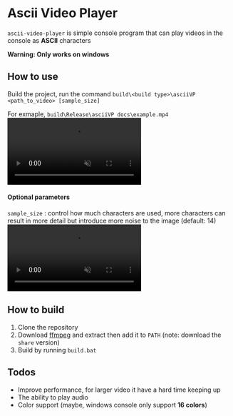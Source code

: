 # Ascii Video Player
`ascii-video-player` is simple console program that can play videos in the console as **ASCII** characters

**Warning: Only works on windows**

## How to use
Build the project, run the command
`build\<build type>\asciiVP <path_to_video> [sample_size]`

For exmaple, `build\Release\asciiVP docs\example.mp4`
<video src="https://github.com/YarNix/ascii-video-player/assets/123532664/6456c972-7c84-4cf5-894d-7c1c55cfb18c" muted autoplay title="example"></video>
#### Optional parameters
`sample_size` : control how much characters are used, more characters can result in more detail but introduce more noise to the image (default: 14)
<video src="https://github.com/YarNix/ascii-video-player/assets/123532664/8ac39550-bd08-4091-8ee3-3b408fb40966" muted autoplay title="sample_size_showcase"></video>
## How to build
1. Clone the repository
2. Download [ffmpeg](https://ffmpeg.org/download.html#build-windows) and extract then add it to `PATH` (note: download the `share` version)
3. Build by running `build.bat`

## Todos
- Improve performance, for larger video it have a hard time keeping up
- The ability to play audio
- Color support (maybe, windows console only support **16 colors**)

